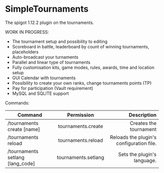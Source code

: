 # SimpleTournaments
The spigot 1.12.2 plugin on the tournaments.

WORK IN PROGRESS:
* The tournament setup and possibility to editing
* Scoreboard in battle, leaderboard by count of winning tournaments, placeholders
* Auto-broadcast your turnaments
* Parallel and linear type of tournaments
* Fully customisation kits, game modes, rules, awards, time and location setup
* GUI Calendar with tournaments
* Possibility to create your own ranks, change tournaments points (TP)
* Pay for participation (Vault requirement)
* MySQL and SQLITE support

Commands:

| Command        | Permission           | Description  |
| ------------- |:-------------:| -----:|
| /tournaments create [name]      | tournaments.create | Creates the tournament |
| /tournaments reload      | tournaments.reload      |   Reloads the plugin's configuration file. |
| /tournaments setlang [lang_code]     | tournaments.setlang      |   Sets the plugin's language. |

